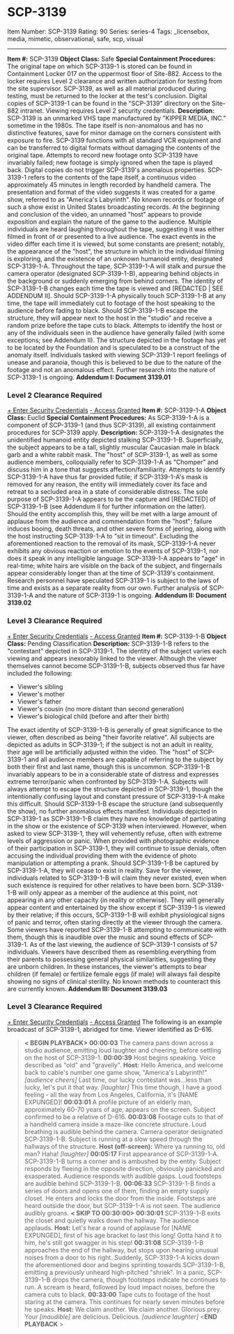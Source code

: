 # SCP-3139
Item Number: SCP-3139
Rating: 90
Series: series-4
Tags: _licensebox, media, mimetic, observational, safe, scp, visual

---

**Item #:** SCP-3139
**Object Class:** Safe
**Special Containment Procedures:** The original tape on which SCP-3139-1 is stored can be found in Containment Locker 017 on the uppermost floor of Site-882. Access to the locker requires Level 2 clearance and written authorization for testing from the site supervisor. SCP-3139, as well as all material produced during testing, must be returned to the locker at the test's conclusion.
Digital copies of SCP-3139-1 can be found in the "SCP-3139" directory on the Site-882 intranet. Viewing requires Level 2 security credentials.
**Description:** SCP-3139 is an unmarked VHS tape manufactured by "KIPPER MEDIA, INC." sometime in the 1980s. The tape itself is non-anomalous and has no distinctive features, save for minor damage on the corners consistent with exposure to fire. SCP-3139 functions with all standard VCR equipment and can be transferred to digital formats without damaging the contents of the original tape. Attempts to record new footage onto SCP-3139 have invariably failed; new footage is simply ignored when the tape is played back. Digital copies do not trigger SCP-3139's anomalous properties.
SCP-3139-1 refers to the contents of the tape itself, a continuous video approximately 45 minutes in length recorded by handheld camera. The presentation and format of the video suggests it was created for a game show, referred to as "America's Labyrinth". No known records or footage of such a show exist in United States broadcasting records. At the beginning and conclusion of the video, an unnamed "host" appears to provide exposition and explain the nature of the game to the audience. Multiple individuals are heard laughing throughout the tape, suggesting it was either filmed in front of or presented to a live audience.
The exact events in the video differ each time it is viewed, but some constants are present; notably, the appearance of the "host", the structure in which in the individual filming is exploring, and the existence of an unknown humanoid entity, designated SCP-3139-1-A. Throughout the tape, SCP-3139-1-A will stalk and pursue the camera operator (designated SCP-3139-1-B), appearing behind objects in the background or suddenly emerging from behind corners. The identity of SCP-3139-1-B changes each time the tape is viewed and [REDACTED | SEE ADDENDUM II]. Should SCP-3139-1-A physically touch SCP-3139-1-B at any time, the tape will immediately cut to footage of the host speaking to the audience before fading to black. Should SCP-3139-1-B escape the structure, they will appear next to the host in the "studio" and receive a random prize before the tape cuts to black.
Attempts to identify the host or any of the individuals seen in the audience have generally failed (with some exceptions; see Addendum II). The structure depicted in the footage has yet to be located by the Foundation and is speculated to be a construct of the anomaly itself. Individuals tasked with viewing SCP-3139-1 report feelings of unease and paranoia, though this is believed to be due to the nature of the footage and not an anomalous effect. Further research into the nature of SCP-3139-1 is ongoing.
**Addendum I: Document 3139.01**
### Level 2 Clearance Required
[\+ Enter Security Credentials](javascript:;)
[\- Access Granted](javascript:;)
**Item #:** SCP-3139-1-A
**Object Class:** Euclid
**Special Containment Procedures:** As SCP-3139-1-A is a component of SCP-3139-1 (and thus SCP-3139), all existing containment procedures for SCP-3139 apply.
**Description:** SCP-3139-1-A designates the unidentified humanoid entity depicted stalking SCP-3139-1-B. Superficially, the subject appears to be a tall, slightly muscular Caucasian male in black garb and a white rabbit mask. The "host" of SCP-3139-1, as well as some audience members, colloquially refer to SCP-3139-1-A as "Chomper" and discuss him in a tone that suggests affection/familiarity. Attempts to identify SCP-3139-1-A have thus far provided futile; if SCP-3139-1-A's mask is removed for any reason, the entity will immediately cover its face and retreat to a secluded area in a state of considerable distress.
The sole purpose of SCP-3139-1-A appears to be the capture and [REDACTED] of SCP-3139-1-B (see Addendum II for further information on the latter). Should the entity accomplish this, they will be met with a large amount of applause from the audience and commendation from the "host"; failure induces booing, death threats, and other severe forms of jeering, along with the host instructing SCP-3139-1-A to "sit in timeout". Excluding the aforementioned reaction to the removal of its mask, SCP-3139-1-A never exhibits any obvious reaction or emotion to the events of SCP-3139-1, nor does it speak in any intelligible language.
SCP-3139-1-A appears to "age" in real-time; white hairs are visible on the back of the subject, and fingernails appear considerably longer than at the time of SCP-3139's containment. Research personnel have speculated SCP-3139-1 is subject to the laws of time and exists as a separate reality from our own. Further analysis of SCP-3139-1-A and the nature of SCP-3139-1 is ongoing.
**Addendum II: Document 3139.02**
### Level 3 Clearance Required
[\+ Enter Security Credentials](javascript:;)
[\- Access Granted](javascript:;)
**Item #:** SCP-3139-1-B
**Object Class:** Pending Classification
**Description:** SCP-3139-1-B refers to the "contestant" depicted in SCP-3139-1. The identity of the subject varies each viewing and appears inexorably linked to the viewer. Although the viewer themselves cannot become SCP-3139-1-B, subjects observed thus far have included the following:
  * Viewer's sibling
  * Viewer's mother
  * Viewer's father
  * Viewer's cousin (no more distant than second generation)
  * Viewer's biological child (before and after their birth)

The exact identity of SCP-3139-1-B is generally of great significance to the viewer, often described as being "their favorite relative". All subjects are depicted as adults in SCP-3139-1; if the subject is not an adult in reality, their age will be artificially adjusted within the video. The "host" of SCP-3139-1 and all audience members are capable of referring to the subject by both their first and last name, though this is uncommon. SCP-3139-1-B invariably appears to be in a considerable state of distress and expresses extreme terror/panic when confronted by SCP-3139-1-A. Subjects will always attempt to escape the structure depicted in SCP-3139-1, though the intentionally confusing layout and constant pressure of SCP-3139-1-A make this difficult.
Should SCP-3139-1-B escape the structure (and subsequently the show), no further anomalous effects manifest. Individuals depicted in SCP-3139-1 as SCP-3139-1-B claim they have no knowledge of participating in the show or the existence of SCP-3139 when interviewed. However, when asked to view SCP-3139-1, they will vehemently refuse, often with extreme levels of aggression or panic. When provided with photographic evidence of their participation in SCP-3139-1, they will continue to issue denials, often accusing the individual providing them with the evidence of photo manipulation or attempting a prank.
Should SCP-3139-1-B be captured by SCP-3139-1-A, they will cease to exist in reality. Save for the viewer, individuals related to SCP-3139-1-B will claim they never existed, even when such existence is required for other relatives to have been born. SCP-3139-1-B will only appear as a member of the audience at this point, not appearing in any other capacity (in reality or otherwise). They will generally appear content and entertained by the show except if SCP-3139-1 is viewed by their relative; if this occurs, SCP-3139-1-B will exhibit physiological signs of panic and terror, often staring directly at the viewer through the camera. Some viewers have reported SCP-3139-1-B attempting to communicate with them, though this is inaudible over the music and sound effects of SCP-3139-1.
As of the last viewing, the audience of SCP-3139-1 consists of 57 individuals. Viewers have described them as resembling everything from their parents to possessing general physical similarities, suggesting they are unborn children. In these instances, the viewer's attempts to bear children (if female) or fertilize female eggs (if male) will always fail despite showing no signs of clinical sterility. No known methods to counteract this are currently known.
**Addendum III: Document 3139.03**
### Level 3 Clearance Required
[\+ Enter Security Credentials](javascript:;)
[\- Access Granted](javascript:;)
The following is an example broadcast of SCP-3139-1, abridged for time. Viewer identified as D-616.
> **< BEGIN PLAYBACK>**
> **00:00:03** The camera pans down across a studio audience, emitting loud laughter and cheering, before settling on the host of SCP-3139-1.
> **00:00:39** Host begins speaking. Voice described as "old" and "gravelly".
> **Host:** Hello America, and welcome back to cable's number one game show, "America's Labyrinth!" _[audience cheers]_ Last time, our lucky contestant was…less than lucky, let's put it that way. _[laughter]_ This time though, I have a good feeling - all the way from Los Angeles, California, it's [NAME EXPUNGED]!
> **00:03:01** A profile picture of an elderly man, approximately 60-70 years of age, appears on the screen. Subject confirmed to be a relative of D-616.
> **00:03:08** Footage cuts to that of a handheld camera inside a maze-like concrete structure. Loud breathing is audible behind the camera. Camera operator designated SCP-3139-1-B. Subject is running at a slow speed through the hallways of the structure.
> **Host (off-screen):** Where ya running to, old man? Haha! _[laughter]_
> **00:05:17** First appearance of SCP-3139-1-A. SCP-3139-1-B turns a corner and is ambushed by the entity. Subject responds by fleeing in the opposite direction, obviously panicked and exasperated. Audience responds with audible gasps. Loud footsteps are audible behind SCP-3139-1-B.
> **00:06:33** SCP-3139-1-B finds a series of doors and opens one of them, finding an empty supply closet. He enters and locks the door from the inside. Footsteps are heard outside the door, but SCP-3139-1-A is not seen. The audience audibly groans.
> **< SKIP TO 00:30:00>**
> **00:30:01** SCP-3139-1-B exits the closet and quietly walks down the hallway. The audience applauds.
> **Host:** Let's hear a round of applause for [NAME EXPUNGED], first of his age bracket to last this long! Gotta hand it to him, he's still got swagger in his step!
> **00:31:08** SCP-3139-1-B approaches the end of the hallway, but stops upon hearing unusual noises from a door to his right. Suddenly, SCP-3139-1-A kicks down the aforementioned door and begins sprinting towards SCP-3139-1-B, emitting a previously unheard high-pitched "shriek". In a panic, SCP-3139-1-B drops the camera, though footsteps indicate he continues to run. A scream is heard, followed by loud impact noises, before the camera cuts to black.
> **00:33:00** Tape cuts to footage of the host staring at the camera. This continues for nearly seven minutes before he speaks.
> **Host:** We claim another. We claim another. Glorious prey. Your _[inaudible]_ are delicious. Delicious. _[audience laughter]_
> <**END PLAYBACK** >